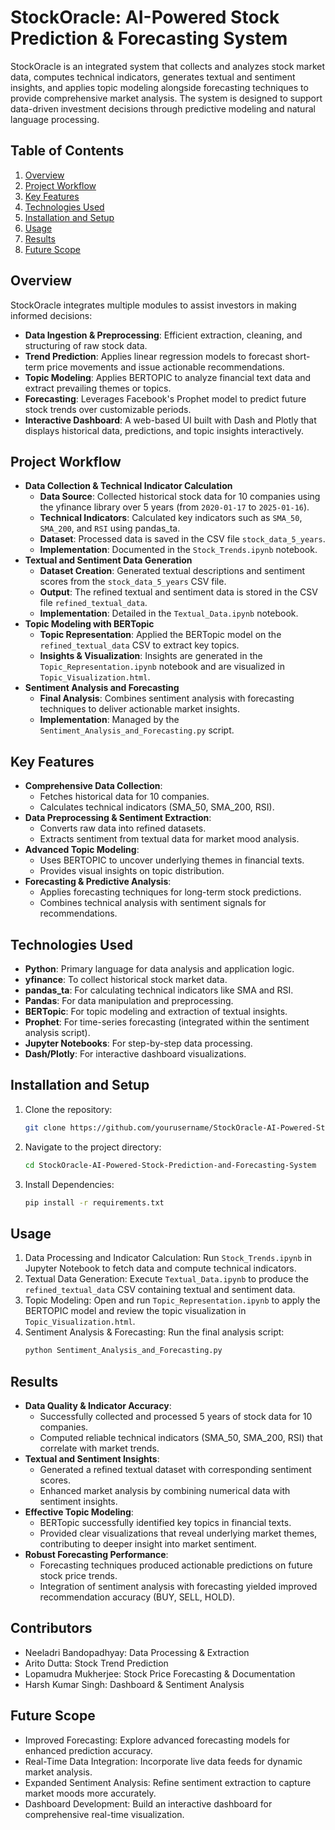 # StockOracle: AI-Powered Stock Prediction & Forecasting System

StockOracle is an integrated system that collects and analyzes stock market data, computes technical indicators, generates textual and sentiment insights, and applies topic modeling alongside forecasting techniques to provide comprehensive market analysis. The system is designed to support data-driven investment decisions through predictive modeling and natural language processing.

## Table of Contents
1. [Overview](#overview)
2. [Project Workflow](#project-workflow)
3. [Key Features](#key-features)
4. [Technologies Used](#technologies-used)
5. [Installation and Setup](#installation-and-setup)
6. [Usage](#usage)
7. [Results](#results)
8. [Future Scope](#future-scope)

## Overview
StockOracle integrates multiple modules to assist investors in making informed decisions:
- **Data Ingestion & Preprocessing**: Efficient extraction, cleaning, and structuring of raw stock data.
- **Trend Prediction**: Applies linear regression models to forecast short-term price movements and issue actionable recommendations.
- **Topic Modeling**: Applies BERTOPIC to analyze financial text data and extract prevailing themes or topics.
- **Forecasting**: Leverages Facebook's Prophet model to predict future stock trends over customizable periods.
- **Interactive Dashboard**: A web-based UI built with Dash and Plotly that displays historical data, predictions, and topic insights interactively.

## Project Workflow
- **Data Collection & Technical Indicator Calculation**
    - **Data Source**: Collected historical stock data for 10 companies using the yfinance library over 5 years (from `2020-01-17` to `2025-01-16`).
    - **Technical Indicators**: Calculated key indicators such as `SMA_50`, `SMA_200`, and `RSI` using pandas_ta.
    - **Dataset**: Processed data is saved in the CSV file `stock_data_5_years`.
    - **Implementation**: Documented in the `Stock_Trends.ipynb` notebook.
- **Textual and Sentiment Data Generation**
    - **Dataset Creation**: Generated textual descriptions and sentiment scores from the `stock_data_5_years` CSV file.
    - **Output**: The refined textual and sentiment data is stored in the CSV file `refined_textual_data`.
    - **Implementation**: Detailed in the `Textual_Data.ipynb` notebook.
- **Topic Modeling with BERTopic**
    - **Topic Representation**: Applied the BERTopic model on the `refined_textual_data` CSV to extract key topics.
    - **Insights & Visualization**: Insights are generated in the `Topic_Representation.ipynb` notebook and are visualized in `Topic_Visualization.html`.
- **Sentiment Analysis and Forecasting**
    - **Final Analysis**: Combines sentiment analysis with forecasting techniques to deliver actionable market insights.
    - **Implementation**: Managed by the `Sentiment_Analysis_and_Forecasting.py` script.

## Key Features
- **Comprehensive Data Collection**:
    - Fetches historical data for 10 companies.
    - Calculates technical indicators (SMA_50, SMA_200, RSI).
- **Data Preprocessing & Sentiment Extraction**:
    - Converts raw data into refined datasets.
    - Extracts sentiment from textual data for market mood analysis.
- **Advanced Topic Modeling**:
    - Uses BERTOPIC to uncover underlying themes in financial texts.
    - Provides visual insights on topic distribution.
- **Forecasting & Predictive Analysis**:
    - Applies forecasting techniques for long-term stock predictions.
    - Combines technical analysis with sentiment signals for recommendations.

## Technologies Used
- **Python**: Primary language for data analysis and application logic.
- **yfinance**: To collect historical stock market data.
- **pandas_ta**: For calculating technical indicators like SMA and RSI.
- **Pandas**: For data manipulation and preprocessing.
- **BERTopic**: For topic modeling and extraction of textual insights.
- **Prophet**: For time-series forecasting (integrated within the sentiment analysis script).
- **Jupyter Notebooks**: For step-by-step data processing.
- **Dash/Plotly**: For interactive dashboard visualizations.

## Installation and Setup
1. Clone the repository:
   ```bash
   git clone https://github.com/yourusername/StockOracle-AI-Powered-Stock-Prediction-and-Forecasting-System.git
   ```
2. Navigate to the project directory:
   ```bash
   cd StockOracle-AI-Powered-Stock-Prediction-and-Forecasting-System
   ```
3. Install Dependencies:
   ```bash
   pip install -r requirements.txt
   ```

## Usage
1. Data Processing and Indicator Calculation: Run `Stock_Trends.ipynb` in Jupyter Notebook to fetch data and compute technical indicators.
2. Textual Data Generation: Execute `Textual_Data.ipynb` to produce the `refined_textual_data` CSV containing textual and sentiment data.
3. Topic Modeling: Open and run `Topic_Representation.ipynb` to apply the BERTOPIC model and review the topic visualization in `Topic_Visualization.html`.
4. Sentiment Analysis & Forecasting: Run the final analysis script:
   ```bash
   python Sentiment_Analysis_and_Forecasting.py
   ```

## Results
- **Data Quality & Indicator Accuracy**:
    - Successfully collected and processed 5 years of stock data for 10 companies.
    - Computed reliable technical indicators (SMA_50, SMA_200, RSI) that correlate with market trends.
- **Textual and Sentiment Insights**:
    - Generated a refined textual dataset with corresponding sentiment scores.
    - Enhanced market analysis by combining numerical data with sentiment insights.
- **Effective Topic Modeling**:
    - BERTopic successfully identified key topics in financial texts.
    - Provided clear visualizations that reveal underlying market themes, contributing to deeper insight into market sentiment.
- **Robust Forecasting Performance**:
    - Forecasting techniques produced actionable predictions on future stock price trends.
    - Integration of sentiment analysis with forecasting yielded improved recommendation accuracy (BUY, SELL, HOLD).

## Contributors
- Neeladri Bandopadhyay: Data Processing & Extraction
- Arito Dutta: Stock Trend Prediction
- Lopamudra Mukherjee: Stock Price Forecasting & Documentation
- Harsh Kumar Singh: Dashboard & Sentiment Analysis

## Future Scope
- Improved Forecasting: Explore advanced forecasting models for enhanced prediction accuracy.
- Real-Time Data Integration: Incorporate live data feeds for dynamic market analysis.
- Expanded Sentiment Analysis: Refine sentiment extraction to capture market moods more accurately.
- Dashboard Development: Build an interactive dashboard for comprehensive real-time visualization.
